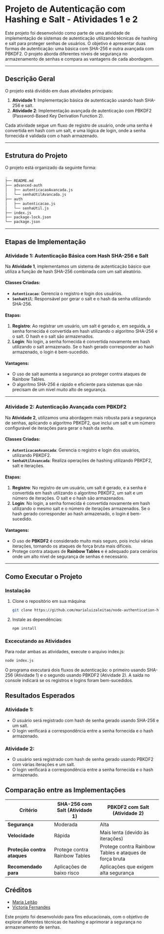 # Projeto de Autenticação com Hashing e Salt - Atividades 1 e 2

Este projeto foi desenvolvido como parte de uma atividade de implementação de sistemas de autenticação utilizando técnicas de hashing e salt para proteger senhas de usuários. O objetivo é apresentar duas formas de autenticação: uma básica com SHA-256 e outra avançada com PBKDF2. O projeto aborda diferentes níveis de segurança no armazenamento de senhas e compara as vantagens de cada abordagem.

---

## Descrição Geral

O projeto está dividido em duas atividades principais:

1. **Atividade 1**: Implementação básica de autenticação usando hash SHA-256 e salt.
2. **Atividade 2**: Implementação avançada de autenticação com PBKDF2 (Password-Based Key Derivation Function 2).

Cada atividade segue um fluxo de registro de usuário, onde uma senha é convertida em hash com um salt, e uma lógica de login, onde a senha fornecida é validada com o hash armazenado.

---

## Estrutura do Projeto

O projeto está organizado da seguinte forma:

```bash
.
├── README.md
├── advanced-auth
│   ├── autenticacaoAvancada.js
│   └── senhaUtilAvancada.js
├── auth
│   ├── autenticacao.js
│   └── senhaUtil.js
├── index.js
├── package-lock.json
└── package.json
```


---

## Etapas de Implementação

### Atividade 1: Autenticação Básica com Hash SHA-256 e Salt

Na **Atividade 1**, implementamos um sistema de autenticação básico que utiliza a função de hash SHA-256 combinada com um salt aleatório.

#### Classes Criadas:
- **`Autenticacao`**: Gerencia o registro e login dos usuários.
- **`SenhaUtil`**: Responsável por gerar o salt e o hash da senha utilizando SHA-256.

#### Etapas:
1. **Registro**: Ao registrar um usuário, um salt é gerado e, em seguida, a senha fornecida é convertida em hash utilizando o algoritmo SHA-256 e o salt. O hash e o salt são armazenados.
2. **Login**: No login, a senha fornecida é convertida novamente em hash utilizando o salt armazenado. Se o hash gerado corresponder ao hash armazenado, o login é bem-sucedido.

#### Vantagens:
- O uso de salt aumenta a segurança ao proteger contra ataques de Rainbow Tables.
- O algoritmo SHA-256 é rápido e eficiente para sistemas que não precisam de um nível muito alto de segurança.

---

### Atividade 2: Autenticação Avançada com PBKDF2

Na **Atividade 2**, utilizamos uma abordagem mais robusta para a segurança de senhas, aplicando o algoritmo PBKDF2, que inclui um salt e um número configurável de iterações para gerar o hash da senha.

#### Classes Criadas:
- **`AutenticacaoAvancada`**: Gerencia o registro e login dos usuários, utilizando PBKDF2.
- **`SenhaUtilAvancada`**: Realiza operações de hashing utilizando PBKDF2, salt e iterações.

#### Etapas:
1. **Registro**: No registro de um usuário, um salt é gerado, e a senha é convertida em hash utilizando o algoritmo PBKDF2, um salt e um número de iterações. O salt e o hash são armazenados.
2. **Login**: No login, a senha fornecida é convertida novamente em hash utilizando o mesmo salt e o número de iterações armazenados. Se o hash gerado corresponder ao hash armazenado, o login é bem-sucedido.

#### Vantagens:
- O uso de **PBKDF2** é considerado muito mais seguro, pois inclui várias iterações, tornando os ataques de força bruta mais difíceis.
- Protege contra ataques de **Rainbow Tables** e é adequado para cenários onde um alto nível de segurança de senhas é necessário.

---

## Como Executar o Projeto

### Instalação

1. Clone o repositório em sua máquina:

   ```bash
   git clone https://github.com/marialuizaleitao/node-authentication-hash-salt
   ```
2. Instale as dependências:

   ```bash
   npm install
   ```

### Excecutando as Atividades

Para rodar ambas as atividades, execute o arquivo index.js:

```bash
node index.js
```

O programa executará dois fluxos de autenticação: o primeiro usando SHA-256 (Atividade 1) e o segundo usando PBKDF2 (Atividade 2). A saída no console indicará se os registros e logins foram bem-sucedidos.

## Resultados Esperados

### Atividade 1:
- O usuário será registrado com hash de senha gerado usando SHA-256 e um salt.
- O login verificará a correspondência entre a senha fornecida e o hash armazenado.

### Atividade 2:
- O usuário será registrado com hash de senha gerado usando PBKDF2 com várias iterações e um salt.
- O login verificará a correspondência entre a senha fornecida e o hash armazenado.

## Comparação entre as Implementações

| Critério               | SHA-256 com Salt (Atividade 1)  | PBKDF2 com Salt (Atividade 2) |
|------------------------|---------------------------------|-------------------------------|
| **Segurança**           | Moderada                       | Alta                          |
| **Velocidade**          | Rápida                         | Mais lenta (devido às iterações) |
| **Proteção contra ataques** | Protege contra Rainbow Tables | Protege contra Rainbow Tables e ataques de força bruta |
| **Recomendado para**    | Aplicações de baixo risco      | Aplicações que exigem alta segurança |

## Créditos
- [Maria Leitão](https://github.com/marialuizaleitao)
- [Victoria Fernandes](https://github.com/fernandesvictoria)

Este projeto foi desenvolvido para fins educacionais, com o objetivo de explorar diferentes técnicas de hashing e aprimorar a segurança no armazenamento de senhas.